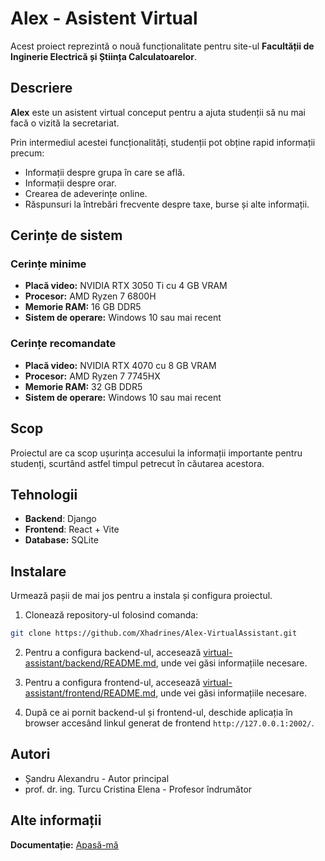 # Alex - Asistent Virtual
Acest proiect reprezintă o nouă funcționalitate pentru site-ul **Facultății de Inginerie Electrică și Știința Calculatoarelor**.

## Descriere
**Alex** este un asistent virtual conceput pentru a ajuta studenții să nu mai facă o vizită la secretariat.

Prin intermediul acestei funcționalități, studenții pot obține rapid informații precum:
* Informații despre grupa în care se află.
* Informații despre orar.
* Crearea de adeverințe online.
* Răspunsuri la întrebări frecvente despre taxe, burse și alte informații.

## Cerințe de sistem
### Cerințe minime
* **Placă video:** NVIDIA RTX 3050 Ti cu 4 GB VRAM
* **Procesor:** AMD Ryzen 7 6800H
* **Memorie RAM:** 16 GB DDR5
* **Sistem de operare:** Windows 10 sau mai recent

### Cerințe recomandate
* **Placă video:** NVIDIA RTX 4070 cu 8 GB VRAM
* **Procesor:** AMD Ryzen 7 7745HX
* **Memorie RAM:** 32 GB DDR5
* **Sistem de operare:** Windows 10 sau mai recent

## Scop
Proiectul are ca scop ușurința accesului la informații importante pentru studenți, scurtând astfel timpul petrecut în căutarea acestora.

## Tehnologii
* **Backend**: Django
* **Frontend**: React + Vite
* **Database:** SQLite

## Instalare
Urmează pașii de mai jos pentru a instala și configura proiectul.

1. Clonează repository-ul folosind comanda:
```bash
git clone https://github.com/Xhadrines/Alex-VirtualAssistant.git
```

2. Pentru a configura backend-ul, accesează [virtual-assistant/backend/README.md](virtual-assistant/backend/README.md), unde vei găsi informațiile necesare.

3. Pentru a configura frontend-ul, accesează [virtual-assistant/frontend/README.md](virtual-assistant/frontend/README.md), unde vei găsi informațiile necesare.

4. După ce ai pornit backend-ul și frontend-ul, deschide aplicația în browser accesând linkul generat de frontend `http://127.0.0.1:2002/`.

## Autori
* Șandru Alexandru - Autor principal
* prof. dr. ing. Turcu Cristina Elena - Profesor îndrumător

## Alte informații
**Documentație:** [Apasă-mă](Documentatie.pdf)

